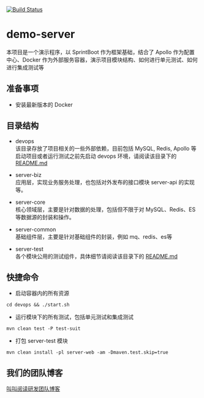 [![Build Status](https://travis-ci.org/jojoreading-public/demo-server.svg?branch=master)](https://travis-ci.com/jojoreading-public/demo-server)
# demo-server
本项目是一个演示程序，以 SprintBoot 作为框架基础，结合了 Apollo 作为配置中心、Docker 作为外部服务容器，演示项目模块结构、如何进行单元测试、如何进行集成测试等

## 准备事项
* 安装最新版本的 Docker

## 目录结构
* devops  
该目录存放了项目相关的一些外部依赖，目前包括 MySQL, Redis, Apollo 等  
启动项目或者运行测试之前先启动 devops 环境，请阅读该目录下的 [README.md](./devops/README.md)

* server-biz  
应用层，实现业务服务处理，也包括对外发布的接口模块 server-api 的实现等。

* server-core  
核心领域层，主要是针对数据的处理，包括但不限于对 MySQL、Redis、ES 等数据源的封装和操作。

* server-common  
基础组件层，主要是针对基础组件的封装，例如 mq、redis、es等

* server-test  
各个模块公用的测试组件，具体细节请阅读该目录下的 [README.md](./server-test/README.md)

## 快捷命令
* 启动容器内的所有资源
```
cd devops && ./start.sh
```
* 运行模块下的所有测试，包括单元测试和集成测试  
```
mvn clean test -P test-suit
```
* 打包 server-test 模块
```
mvn clean install -pl server-web -am -Dmaven.test.skip=true
```
 ## 我们的团队博客
 [叫叫阅读研发团队博客](https://jojoreading-public.github.io)
